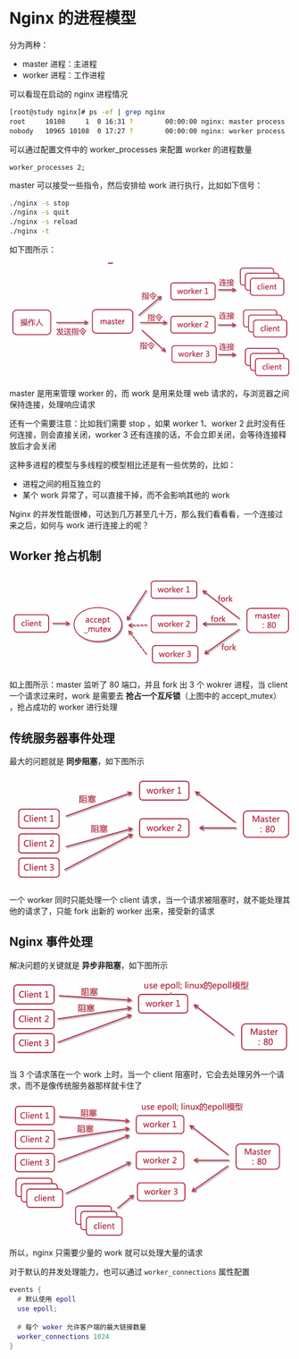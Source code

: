 # Nginx 的进程模型

分为两种：

- master 进程：主进程
- worker 进程：工作进程

可以看现在启动的 nginx 进程情况

```bash
[root@study nginx]# ps -ef | grep nginx
root     10108     1  0 16:31 ?        00:00:00 nginx: master process ./nginx
nobody   10965 10108  0 17:27 ?        00:00:00 nginx: worker process
```

可以通过配置文件中的 worker_processes 来配置 worker 的进程数量

```
worker_processes 2;
```

master 可以接受一些指令，然后安排给 work 进行执行，比如如下信号：

```bash
./nginx -s stop
./nginx -s quit
./nginx -s reload
./nginx -t
```

如下图所示：

![image-20210404173625175](./assets/image-20210404173625175.png)

master 是用来管理 worker 的，而 work 是用来处理 web 请求的，与浏览器之间保持连接，处理响应请求

还有一个需要注意：比如我们需要 stop ，如果 worker 1、worker 2 此时没有任何连接，则会直接关闭，worker 3 还有连接的话，不会立即关闭，会等待连接释放后才会关闭

这种多进程的模型与多线程的模型相比还是有一些优势的，比如：

- 进程之间的相互独立的
- 某个 work 异常了，可以直接干掉，而不会影响其他的 work

Nginx 的并发性能很棒，可达到几万甚至几十万，那么我们看看看，一个连接过来之后，如何与 work 进行连接上的呢？

## Worker 抢占机制

![image-20210404174417567](./assets/image-20210404174417567.png)

如上图所示：master 监听了 80 端口，并且 fork 出 3 个 wokrer 进程，当 client 一个请求过来时，work 是需要去 **抢占一个互斥锁**（上图中的 accept_mutex） ，抢占成功的 worker 进行处理

## 传统服务器事件处理

最大的问题就是 **同步阻塞**，如下图所示

![image-20210404174735830](./assets/image-20210404174735830.png)

一个 worker 同时只能处理一个 client 请求，当一个请求被阻塞时，就不能处理其他的请求了，只能 fork 出新的 worker 出来，接受新的请求

## Nginx 事件处理

解决问题的关键就是 **异步非阻塞**，如下图所示

![image-20210404175041467](./assets/image-20210404175041467.png)

当 3 个请求落在一个 work 上时，当一个 client 阻塞时，它会去处理另外一个请求，而不是像传统服务器那样就卡住了

![image-20210404175225664](./assets/image-20210404175225664.png)

所以，nginx 只需要少量的 work 就可以处理大量的请求

对于默认的并发处理能力，也可以通过 `worker_connections` 属性配置 

```lua
events {
  # 默认使用 epoll
  use epoll;
  
  # 每个 woker 允许客户端的最大链接数量
  worker_connections 1024
}
```

